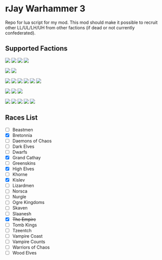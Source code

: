 # rJay Warhammer 3
Repo for lua script for my mod.
This mod should make it possible to recruit other LL/UL/LH/UH from other factions (if dead or not currently confederated).

## Supported Factions
![](https://static.wikia.nocookie.net/totalwarhammer_gamepedia/images/d/d5/Bordeleaux_Errant.png/revision/latest/scale-to-width-down/50?cb=20160601172711)
![](https://static.wikia.nocookie.net/totalwarhammer_gamepedia/images/b/bc/Carcassonne.png/revision/latest/scale-to-width-down/50?cb=20160601172729)
![](https://static.wikia.nocookie.net/totalwarhammer_gamepedia/images/b/b7/Chevaliers_de_Lyonesse.png/revision/latest/scale-to-width-down/50?cb=20191220133347)
![](https://static.wikia.nocookie.net/totalwarhammer_gamepedia/images/5/5e/Couronne.png/revision/latest/scale-to-width-down/50?cb=20200314214335)

![](https://static.wikia.nocookie.net/totalwarhammer_gamepedia/images/0/0d/The_Northern_Provinces.png/revision/latest/scale-to-width-down/50?cb=20220219203742)
![](https://static.wikia.nocookie.net/totalwarhammer_gamepedia/images/0/00/The_Western_Provinces.png/revision/latest/scale-to-width-down/50?cb=20220219203711)

![](https://static.wikia.nocookie.net/totalwarhammer_gamepedia/images/2/2b/Avelorn.png/revision/latest/scale-to-width-down/50?cb=20171009134107)
![](https://static.wikia.nocookie.net/totalwarhammer_gamepedia/images/4/4f/Eataine.png/revision/latest/scale-to-width-down/50?cb=20171009134155)
![](https://static.wikia.nocookie.net/totalwarhammer_gamepedia/images/6/62/Knights_of_Caledor.png/revision/latest/scale-to-width-down/50?cb=20200523140348)
![](https://static.wikia.nocookie.net/totalwarhammer_gamepedia/images/f/f4/Nagarythe.png/revision/latest/scale-to-width-down/50?cb=20180523054443)
![](https://static.wikia.nocookie.net/totalwarhammer_gamepedia/images/3/32/Order_of_Loremasters.png/revision/latest/scale-to-width-down/50?cb=20171009134208)
![](https://static.wikia.nocookie.net/totalwarhammer_gamepedia/images/e/e1/Yvresse.png/revision/latest/scale-to-width-down/50?cb=20171009134230)

![](https://static.wikia.nocookie.net/totalwarhammer_gamepedia/images/3/34/The_Great_Orthodoxy.png/revision/latest/scale-to-width-down/50?cb=20220219203721)
![](https://static.wikia.nocookie.net/totalwarhammer_gamepedia/images/a/ab/The_Ice_Court.png/revision/latest/scale-to-width-down/50?cb=20220219203731)
![](https://static.wikia.nocookie.net/totalwarhammer_gamepedia/images/a/a1/Ursun_Revivalists.png/revision/latest/scale-to-width-down/50?cb=20220219193531)

![](https://static.wikia.nocookie.net/totalwarhammer_gamepedia/images/6/6b/Cult_of_Sigmar.png/revision/latest/scale-to-width-down/50?cb=20220701173633)
![](https://static.wikia.nocookie.net/totalwarhammer_gamepedia/images/e/e9/Reikland.png/revision/latest/scale-to-width-down/50?cb=20200314213259)
![](https://static.wikia.nocookie.net/totalwarhammer_gamepedia/images/d/de/The_Golden_Order.png/revision/latest/scale-to-width-down/50?cb=20190924002621)
![](https://static.wikia.nocookie.net/totalwarhammer_gamepedia/images/a/a4/The_Huntsmarshal%27s_Expedition.png/revision/latest/scale-to-width-down/50?cb=20190924002557)
![](https://static.wikia.nocookie.net/totalwarhammer_gamepedia/images/9/95/Middenland.png/revision/latest/scale-to-width-down/35?cb=20210121014158)
## Races List
- [ ] Beastmen
- [x] Bretonnia
- [ ] Daemons of Chaos
- [ ] Dark Elves
- [ ] Dwarfs
- [x] Grand Cathay
- [ ] Greenskins
- [x] High Elves
- [ ] Khorne
- [x] Kislev
- [ ] Lizardmen
- [ ] Norsca
- [ ] Nurgle
- [ ] Ogre Kingdoms
- [ ] Skaven
- [ ] Slaanesh
- [x] ~~The Empire~~
- [ ] Tomb Kings
- [ ] Tzeentch
- [ ] Vampire Coast
- [ ] Vampire Counts
- [ ] Warriors of Chaos
- [ ] Wood Elves

